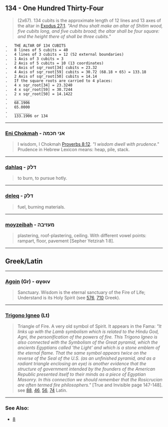 ## 134 - One Hundred Thirty-Four
> (2x67). 134 cubits is the approximate length of 12 lines and 13 axes of the altar in [Exodus 27:1](http://biblehub.com/exodus/27-1.htm). *"And thou shalt make an altar of Shitim wood, five cubits long, and five cubits broad; the altar shall be four square: and the height there of shall be three cubits."*

	.   THE ALTAR OF 134 CUBITS
	.   8 lines of 5 cubits = 40
	.   4 lines of 3 cubits = 12 (52 external boundaries)
	.   1 Axis of 3 cubits = 3
	.   2 Axis of 5 cubits = 10 (13 coordinates)
	.   4 Axis of sqr_root[34] cubits = 23.32
	.   4 Axis of sqr_root[59] cubits = 30.72 (68.18 + 65) = 133.18
	.   2 Axis of sqr_root[50] cubits = 14.14
	.   If the square roots are carried to 4 places:
	.   4 x sqr_root[34] = 23.3240
	.   4 x sqr_root[59] = 30.7244
	.   2 x sqr_root[50] = 14.1422
	.   _______
	.   68.1906
	.   65.0000
	.   _______
	.   133.1906 or 134

---

### [Eni Chokmah](/keys/ANI.ChKMH) - אני חכמה
> I wisdom, I Chokmah [Proverbs 8:12](http://biblehub.com/proverbs/8-12.htm). *"I wisdom dwell with prudence."* Prudence in Hebrew Lexicon means: heap, pile, stack.

---

### [dahlaq](/keys/DLQ) - דלק
> to burn, to pursue hotly.

---

### [deleq](/keys/DLQ) - דלק
> fuel, burning materials.

---

### [moyzeibah](/keys/MOZIBH) - מעזיבה
> plastering, roof-plastering, ceiling. With different vowel points: rampart, floor, pavement [Sepher Yetzirah 1:8].

---

## Greek/Latin

---

### [Agoin](/greek?word=agoin) (Gr) - αγοιν
> Sanctuary. Wisdom is the eternal sanctuary of the Fire of Life; Understand is its Holy Spirit (see [576](576), [710](710) Greek).

---

### [Trigono Igneo](/latin?word=Trigono+Igneo) (Lt)
> Triangle of Fire. A very old symbol of Spirit. It appears in the Fama: *"It links up with the Lamb symbolism which is related to the Hindu God, Agni, the personification of the powers of fire. This Trigono Igneo is also connected with the Symbolism of the Great pyramid, which the ancients Egyptians called 'the Light' and which is a stone emblem of the eternal flame. That the same symbol appears twice on the reverse of the Seal of the U.S. (as an unfinished pyramid, and as a radiant triangle enclosing an eye) is another evidence that the structure of government intended by the founders of the American Republic presented itself to their minds as a piece of Egyptian Masonry. In this connection we should remember that the Rosicrucian are often termed fire philosophers."* [True and Invisible page 147-148]. see [88](88), [46](46), [56](56), [74](74) Latin.

---

### See Also:

- [8](8)

